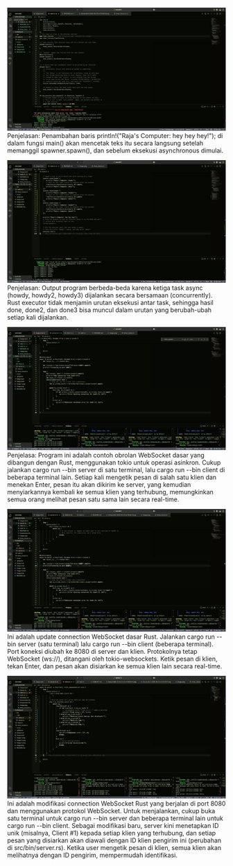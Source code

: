 ![alt text](image.png)
Penjelasan: Penambahan baris println!("Raja's Computer: hey hey hey!"); di dalam fungsi main() akan mencetak teks itu secara langsung setelah memanggil spawner.spawn(), dan sebelum eksekusi
asynchronous dimulai.

![alt text](image-1.png)
Penjelasan: Output program berbeda-beda karena ketiga task async (howdy, howdy2, howdy3) dijalankan secara bersamaan (concurrently).
Rust executor tidak menjamin urutan eksekusi antar task, sehingga hasil done, done2, dan done3 bisa muncul dalam urutan yang berubah-ubah setiap kali dijalankan.

![alt text](image-2.png)
Penjelasa: Program ini adalah contoh obrolan WebSocket dasar yang dibangun dengan Rust, menggunakan tokio untuk operasi asinkron. Cukup jalankan cargo run --bin server di satu terminal, lalu cargo run --bin client di beberapa terminal lain. Setiap kali mengetik pesan di salah satu klien dan menekan Enter, pesan itu akan dikirim ke server, yang kemudian menyiarkannya kembali ke semua klien yang terhubung, memungkinkan semua orang melihat pesan satu sama lain secara real-time.

![alt text](image-3.png)
Ini adalah update connection WebSocket dasar Rust. Jalankan cargo run --bin server (satu terminal) lalu cargo run --bin client (beberapa terminal). Port koneksi diubah ke 8080 di server dan klien. Protokolnya tetap WebSocket (ws://), ditangani oleh tokio-websockets. Ketik pesan di klien, tekan Enter, dan pesan akan disiarkan ke semua klien lain secara real-time.

![alt text](image-4.png)
Ini adalah modifikasi connection WebSocket Rust yang berjalan di port 8080 dan menggunakan protokol WebSocket. Untuk menjalankan, cukup buka satu terminal untuk cargo run --bin server dan beberapa terminal lain untuk cargo run --bin client. Sebagai modifikasi baru, server kini menetapkan ID unik (misalnya, Client #1) kepada setiap klien yang terhubung, dan setiap pesan yang disiarkan akan diawali dengan ID klien pengirim ini (perubahan di src/bin/server.rs). Ketika user mengetik pesan di klien, semua klien akan melihatnya dengan ID pengirim, mempermudah identifikasi.
